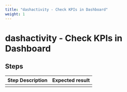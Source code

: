 ```yaml
---
title: "dashactivity - Check KPIs in Dashboard"
weight: 1
---
```


# dashactivity - Check KPIs in Dashboard
## Steps
| Step Description | Expected result |
| ----- | ----- |
|  |  |
